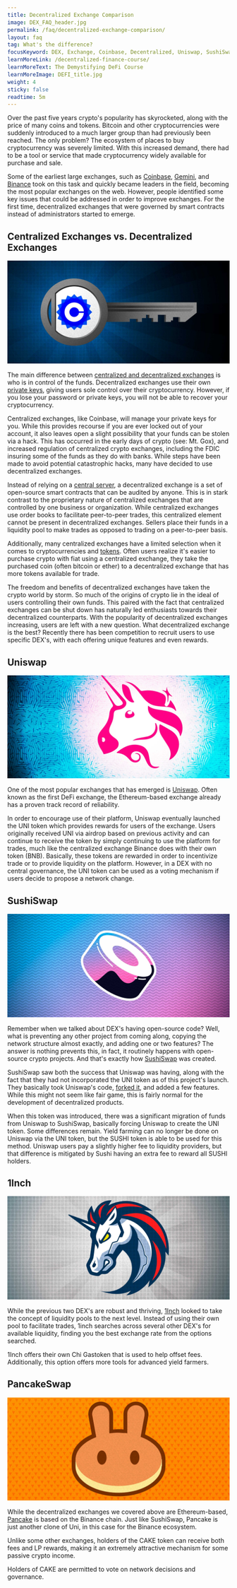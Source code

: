 ```yaml
---
title: Decentralized Exchange Comparison
image: DEX_FAQ_header.jpg
permalink: /faq/decentralized-exchange-comparison/
layout: faq
tag: What's the difference?
focusKeyword: DEX, Exchange, Coinbase, Decentralized, Uniswap, SushiSwap, 1Inch, PancakeSwap
learnMoreLink: /decentralized-finance-course/
learnMoreText: The Demystifying DeFi Course
learnMoreImage: DEFI_title.jpg
weight: 4
sticky: false
readtime: 5m
---
```

<p>Over the past five years crypto's popularity has skyrocketed, along with the price of many coins and tokens. Bitcoin and other cryptocurrencies were suddenly introduced to a much larger group than had previously been reached. The only problem? The ecosystem of places to buy cryptocurrency was severely limited. With this increased demand, there had to be a tool or service that made cryptocurrency widely available for purchase and sale.</p>

<p>Some of the earliest large exchanges, such as <a href="https://www.coinbase.com/" target="_blank" rel="noopener noreferrer">Coinbase</a>, <a href="https://www.gemini.com/" target="_blank" rel="noopener noreferrer">Gemini</a>, and <a href="http://www.binance.com/" target="_blank" rel="noopener noreferrer">Binance</a> took on this task and quickly became leaders in the field, becoming the most popular exchanges on the web. However, people identified some key issues that could be addressed in order to improve exchanges. For the first time, decentralized exchanges that were governed by smart contracts instead of administrators started to emerge.</p>

<h2>Centralized Exchanges vs. Decentralized Exchanges</h2>
<img src="/assets/img/DEX_FAQ_Coinswap.jpg" alt="Coinbase logo on a key" title="Who controls your private keys?">
<p>The main difference between <a href="/faq/cryptocurrency-exchanges/" target="_blank" rel="noopener noreferrer">centralized and decentralized exchanges</a> is who is in control of the funds. Decentralized exchanges use their own <a href="/courses/blockchain-101/02/asymmetric-encryption" target="_blank" rel="noopener noreferrer">private keys</a>, giving users sole control over their cryptocurrency. However, if you lose your password or private keys, you will not be able to recover your cryptocurrency.</p>

<p>Centralized exchanges, like Coinbase, will manage your private keys for you. While this provides recourse if you are ever locked out of your account, it also leaves open a slight possibility that your funds can be stolen via a hack. This has occurred in the early days of crypto (see: Mt. Gox), and increased regulation of centralized crypto exchanges, including the FDIC insuring some of the funds as they do with banks. While steps have been made to avoid potential catastrophic hacks, many have decided to use decentralized exchanges.</p>

<p>Instead of relying on a <a href="/faq/what-is-decentralization/" target="_blank" rel="noopener noreferrer">central server</a>, a decentralized exchange is a set of open-source smart contracts that can be audited by anyone. This is in stark contrast to the proprietary nature of centralized exchanges that are controlled by one business or organization. While centralized exchanges use order books to facilitate peer-to-peer trades, this centralized element cannot be present in decentralized exchanges. Sellers place their funds in a liquidity pool to make trades as opposed to trading on a peer-to-peer basis.</p>

<p>Additionally, many centralized exchanges have a limited selection when it comes to cryptocurrencies and <a href="/faq/coins-vs-tokens/" target="_blank" rel="noopener noreferrer">tokens</a>. Often users realize it's easier to purchase crypto with fiat using a centralized exchange, they take the purchased coin (often bitcoin or ether) to a decentralized exchange that has more tokens available for trade.</p>

<p>The freedom and benefits of decentralized exchanges have taken the crypto world by storm. So much of the origins of crypto lie in the ideal of users controlling their own funds. This paired with the fact that centralized exchanges can be shut down has naturally led enthusiasts towards their decentralized counterparts. With the popularity of decentralized exchanges increasing, users are left with a new question. What decentralized exchange is the best? Recently there has been competition to recruit users to use specific DEX's, with each offering unique features and even rewards.</p>

<h2>Uniswap</h2>
<img src="/assets/img/DEX_FAQ_Uniswap.jpg" alt="Illustration of the uniswap unicorn" title="Uniswap Logo">
<p>One of the most popular exchanges that has emerged is <a href="https://uniswap.org/" target="_blank" rel="noopener noreferrer">Uniswap</a>. Often known as the first DeFi exchange, the Ethereum-based exchange already has a proven track record of reliability.</p>

<p>In order to encourage use of their platform, Uniswap eventually launched the UNI token which provides rewards for users of the exchange. Users originally received UNI via airdrop based on previous activity and can continue to receive the token by simply continuing to use the platform for trades, much like the centralized exchange Binance does with their own token (BNB). Basically, these tokens are rewarded in order to incentivize trade or to provide liquidity on the platform. However, in a DEX with no central governance, the UNI token can be used as a voting mechanism if users decide to propose a network change.</p>

<h2>SushiSwap</h2>
<img src="/assets/img/DEX_FAQ_Sushiswap.jpg" alt="Illustration of a piece of sushi" title="Sushiswap Logo">
<p>Remember when we talked about DEX's having open-source code? Well, what is preventing any other project from coming along, copying the network structure almost exactly, and adding one or two features? The answer is nothing prevents this, in fact, it routinely happens with open-source crypto projects. And that's exactly how <a href="https://sushi.com/" target="_blank" rel="noopener noreferrer">SushiSwap</a> was created.</p>

<p>SushiSwap saw both the success that Uniswap was having, along with the fact that they had not incorporated the UNI token as of this project's launch. They basically took Uniswap's code, <a href="/faq/what-is-forking/" target="_blank" rel="noopener noreferrer">forked it</a>, and added a few features. While this might not seem like fair game, this is fairly normal for the development of decentralized products.</p>

<p>When this token was introduced, there was a significant migration of funds from Uniswap to SushiSwap, basically forcing Uniswap to create the UNI token. Some differences remain. Yield farming can no longer be done on Uniswap via the UNI token, but the SUSHI token is able to be used for this method. Uniswap users pay a slightly higher fee to liquidity providers, but that difference is mitigated by Sushi having an extra fee to reward all SUSHI holders.</p>

<h2>1Inch</h2>
<img src="/assets/img/DEX_FAQ_1inch.jpg" alt="Illustration of the 1inch unicorn" title="1inch Logo">
<p>While the previous two DEX's are robust and thriving, <a href="http://app.1inch.io" target="_blank" rel="noopener noreferrer">1Inch</a> looked to take the concept of liquidity pools to the next level. Instead of using their own pool to facilitate trades, 1inch searches across several other DEX's for available liquidity, finding you the best exchange rate from the options searched.</p>

<p>1Inch offers their own Chi Gastoken that is used to help offset fees. Additionally, this option offers more tools for advanced yield farmers.</p>

<h2>PancakeSwap</h2>
<img src="/assets/img/DEX_FAQ_Pancakeswap.jpg" alt="Illustration a pancake shaped like a bunny" title="Pancakeswap Logo">
<p>While the decentralized exchanges we covered above are Ethereum-based, <a href="http://pancakeswap.finance/" target="_blank" rel="noopener noreferrer">Pancake</a> is based on the Binance chain. Just like SushiSwap, Pancake is just another clone of Uni, in this case for the Binance ecosystem.</p>

<p>Unlike some other exchanges, holders of the CAKE token can receive both fees and LP rewards, making it an extremely attractive mechanism for some passive crypto income.</p>

<p>Holders of CAKE are permitted to vote on network decisions and governance.</p>
